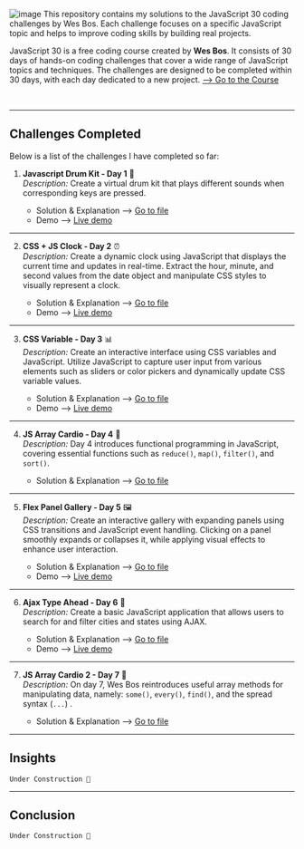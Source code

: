 ![image](https://github.com/jfmartinz/javascript30/assets/129386460/b915ab47-14e2-4f27-882c-f6fa99404926)
This repository contains my solutions to the JavaScript 30 coding challenges by Wes Bos. Each challenge focuses on a specific JavaScript topic and helps to improve coding skills by building real projects.

JavaScript 30 is a free coding course created by **Wes Bos**. It consists of 30 days of hands-on coding challenges that cover a wide range of JavaScript topics and techniques. The challenges are designed to be completed within 30 days, with each day dedicated to a new project. 
<a href="https://javascript30.com" target="_blank">--> Go to the Course</a>

<br>


---

## Challenges Completed

Below is a list of the challenges I have completed so far:
1. **Javascript Drum Kit - Day 1** 🥁<br> 
*Description:* Create a virtual drum kit that plays different sounds when corresponding keys are pressed.<br>

    -  Solution & Explanation -->  [Go to file](https://github.com/jfmartinz/javascript30/tree/main/Javascript%20Drum%20Kit)<br>
    -  Demo --> [Live demo](https://codepen.io/jfmartinz/pen/NWOEXQW)

--- 

2. **CSS + JS Clock - Day 2** ⏰<br>
   *Description:* Create a dynamic clock using JavaScript that displays the current time and updates in real-time. Extract the hour, minute, and second values from the date object and manipulate CSS styles to visually represent a clock.

    - Solution & Explanation --> [Go to file](https://github.com/jfmartinz/javascript30/tree/main/Javascript%20Clock)<br>
    - Demo --> [Live demo](https://codepen.io/jfmartinz/pen/mdQJjLe)
---


3. **CSS Variable - Day 3** 📊<br>
   *Description:* Create an interactive interface using CSS variables and JavaScript. Utilize JavaScript to capture user input from various elements such as sliders or color pickers and dynamically update CSS variable values. 

    - Solution & Explanation --> [Go to file](https://github.com/jfmartinz/javascript30/tree/main/CSS%20Variables)<br>
    - Demo --> [Live demo](https://codepen.io/jfmartinz/pen/wvQGrWy)
---
4. **JS Array Cardio - Day 4** 💪<br>
   *Description:* Day 4 introduces functional programming in JavaScript, covering essential functions such as `reduce()`, `map()`, `filter()`, and `sort()`.

    - Solution & Explanation --> [Go to file](https://github.com/jfmartinz/javascript30/tree/main/JavaScript%20Array%20Cardio)<br>
---
5. **Flex Panel Gallery - Day 5** 🖼️<br>
   *Description:* Create an interactive gallery with expanding panels using CSS transitions and JavaScript event handling. Clicking on a panel smoothly expands or collapses it, while applying visual effects to enhance user interaction.


    - Solution & Explanation --> [Go to file](https://github.com/jfmartinz/javascript30/tree/main/Flex%20Panel%20Gallery)<br>
    - Demo --> [Live demo](https://codepen.io/jfmartinz/pen/OJapqgb?editors=0010)

---
6. **Ajax Type Ahead - Day 6** 👀<br>
   *Description:* Create a basic JavaScript application that allows users to search for and filter cities and states using AJAX. 


    - Solution & Explanation --> [Go to file](https://github.com/jfmartinz/javascript30/tree/main/Ajax%20Type%20Ahead)<br>
    - Demo --> [Live demo](https://codepen.io/jfmartinz/pen/GRwmGBe)

---

7. **JS Array Cardio 2 - Day 7** 💪<br>
   *Description:* On day 7, Wes Bos reintroduces useful array methods for manipulating data, namely: `some()`, `every()`, `find()`, and the spread syntax (`...`) . 


    - Solution & Explanation --> [Go to file](https://github.com/jfmartinz/Javascript30/tree/main/Javascript%20Array%20Cardio%202)<br>
    
---



## Insights
```
Under Construction 🚧
```
---

## Conclusion

```
Under Construction 🚧
```


